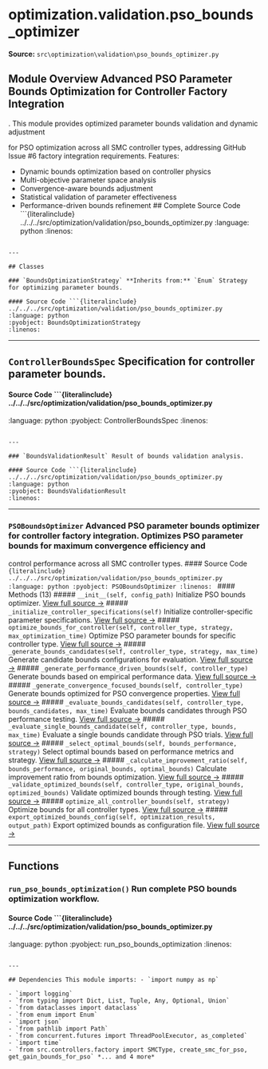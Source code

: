 # optimization.validation.pso_bounds_optimizer

**Source:** `src\optimization\validation\pso_bounds_optimizer.py`

## Module Overview Advanced PSO Parameter Bounds Optimization for Controller Factory Integration

. This module provides optimized parameter bounds validation and dynamic adjustment


for PSO optimization across all SMC controller types, addressing GitHub Issue #6
factory integration requirements. Features:
- Dynamic bounds optimization based on controller physics
- Multi-objective parameter space analysis
- Convergence-aware bounds adjustment
- Statistical validation of parameter effectiveness
- Performance-driven bounds refinement ## Complete Source Code ```{literalinclude} ../../../src/optimization/validation/pso_bounds_optimizer.py
:language: python
:linenos:
```

---

## Classes

### `BoundsOptimizationStrategy` **Inherits from:** `Enum` Strategy for optimizing parameter bounds.

#### Source Code ```{literalinclude} ../../../src/optimization/validation/pso_bounds_optimizer.py
:language: python
:pyobject: BoundsOptimizationStrategy
:linenos:
```

---

## `ControllerBoundsSpec` Specification for controller parameter bounds.

#### Source Code ```{literalinclude} ../../../src/optimization/validation/pso_bounds_optimizer.py

:language: python
:pyobject: ControllerBoundsSpec
:linenos:
```

---

### `BoundsValidationResult` Result of bounds validation analysis.

#### Source Code ```{literalinclude} ../../../src/optimization/validation/pso_bounds_optimizer.py
:language: python
:pyobject: BoundsValidationResult
:linenos:
```

---

### `PSOBoundsOptimizer` Advanced PSO parameter bounds optimizer for controller factory integration. Optimizes PSO parameter bounds for maximum convergence efficiency and

control performance across all SMC controller types. #### Source Code ```{literalinclude} ../../../src/optimization/validation/pso_bounds_optimizer.py
:language: python
:pyobject: PSOBoundsOptimizer
:linenos:
``` #### Methods (13) ##### `__init__(self, config_path)` Initialize PSO bounds optimizer. [View full source →](#method-psoboundsoptimizer-__init__) ##### `_initialize_controller_specifications(self)` Initialize controller-specific parameter specifications. [View full source →](#method-psoboundsoptimizer-_initialize_controller_specifications) ##### `optimize_bounds_for_controller(self, controller_type, strategy, max_optimization_time)` Optimize PSO parameter bounds for specific controller type. [View full source →](#method-psoboundsoptimizer-optimize_bounds_for_controller) ##### `_generate_bounds_candidates(self, controller_type, strategy, max_time)` Generate candidate bounds configurations for evaluation. [View full source →](#method-psoboundsoptimizer-_generate_bounds_candidates) ##### `_generate_performance_driven_bounds(self, controller_type)` Generate bounds based on empirical performance data. [View full source →](#method-psoboundsoptimizer-_generate_performance_driven_bounds) ##### `_generate_convergence_focused_bounds(self, controller_type)` Generate bounds optimized for PSO convergence properties. [View full source →](#method-psoboundsoptimizer-_generate_convergence_focused_bounds) ##### `_evaluate_bounds_candidates(self, controller_type, bounds_candidates, max_time)` Evaluate bounds candidates through PSO performance testing. [View full source →](#method-psoboundsoptimizer-_evaluate_bounds_candidates) ##### `_evaluate_single_bounds_candidate(self, controller_type, bounds, max_time)` Evaluate a single bounds candidate through PSO trials. [View full source →](#method-psoboundsoptimizer-_evaluate_single_bounds_candidate) ##### `_select_optimal_bounds(self, bounds_performance, strategy)` Select optimal bounds based on performance metrics and strategy. [View full source →](#method-psoboundsoptimizer-_select_optimal_bounds) ##### `_calculate_improvement_ratio(self, bounds_performance, original_bounds, optimal_bounds)` Calculate improvement ratio from bounds optimization. [View full source →](#method-psoboundsoptimizer-_calculate_improvement_ratio) ##### `_validate_optimized_bounds(self, controller_type, original_bounds, optimized_bounds)` Validate optimized bounds through testing. [View full source →](#method-psoboundsoptimizer-_validate_optimized_bounds) ##### `optimize_all_controller_bounds(self, strategy)` Optimize bounds for all controller types. [View full source →](#method-psoboundsoptimizer-optimize_all_controller_bounds) ##### `export_optimized_bounds_config(self, optimization_results, output_path)` Export optimized bounds as configuration file. [View full source →](#method-psoboundsoptimizer-export_optimized_bounds_config)

---

## Functions

### `run_pso_bounds_optimization()` Run complete PSO bounds optimization workflow.

#### Source Code ```{literalinclude} ../../../src/optimization/validation/pso_bounds_optimizer.py
:language: python
:pyobject: run_pso_bounds_optimization
:linenos:
```

---

## Dependencies This module imports: - `import numpy as np`

- `import logging`
- `from typing import Dict, List, Tuple, Any, Optional, Union`
- `from dataclasses import dataclass`
- `from enum import Enum`
- `import json`
- `from pathlib import Path`
- `from concurrent.futures import ThreadPoolExecutor, as_completed`
- `import time`
- `from src.controllers.factory import SMCType, create_smc_for_pso, get_gain_bounds_for_pso` *... and 4 more*
